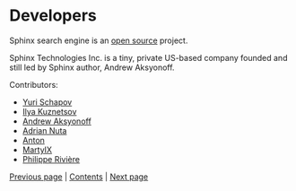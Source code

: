 # Developers

Sphinx search engine is an [open source](https://github.com/sphinxsearch/sphinx/) project.

Sphinx Technologies Inc. is a tiny, private US-based company founded 
and still led by Sphinx author, Andrew Aksyonoff.

Contributors:
* [Yuri Schapov](https://github.com/yschapov)
* [Ilya Kuznetsov](https://github.com/glookka)
* [Andrew Aksyonoff](https://github.com/shodanium)
* [Adrian Nuta](https://github.com/adriannuta)
* [Anton](https://github.com/yukron)
* [MartyIX](https://github.com/MartyIX)
* [Philippe Rivière](https://github.com/Fil)

[Previous page](../security/security.md) | [Contents](../README.md) | [Next page](../additional_info/additional_info.md)
